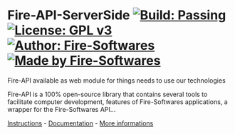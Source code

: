 # Fire-API-ServerSide [![Build: Passing](https://img.shields.io/badge/build-passing-green.svg)](https://api.fire-softwares.ga/?page=download) [![License: GPL v3](https://img.shields.io/badge/License-GPL%20v3-blue.svg)](https://www.gnu.org/licenses/gpl-3.0)  [![Author: Fire-Softwares](https://img.shields.io/badge/author-Fire%20Softwares-purple.svg)](https://www.fire-softwares.ga) [![Made by Fire-Softwares](https://img.shields.io/badge/fire-softwares-orange.svg)](https://www.fire-softwares.ga)
Fire-API available as web module for things needs to use our technologies

Fire-API is a 100% open-source library that contains several tools to facilitate computer development, features of Fire-Softwares applications, a wrapper for the Fire-Softwares API...

[Instructions](https://api.fire-softwares.ga/?page=download) - [Documentation](https://api.fire-softwares.ga/?page=documentation_php) - [More informations](https://api.fire-softwares.ga)
